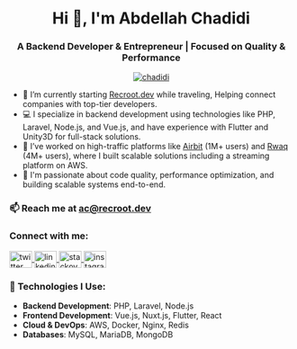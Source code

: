 <h1 align="center">Hi 👋, I'm Abdellah Chadidi</h1>
<h3 align="center">A Backend Developer & Entrepreneur | Focused on Quality & Performance</h3>

<p align="center">
    <a href="https://github.com/ryo-ma/github-profile-trophy">
        <img src="https://github-profile-trophy.vercel.app/?username=chadidi&theme=onedark" alt="chadidi" />
    </a>
</p>

- 🔭 I’m currently starting [Recroot.dev](https://www.recroot.dev/) while traveling, Helping connect companies with top-tier developers.
- 💻 I specialize in backend development using technologies like PHP, Laravel, Node.js, and Vue.js, and have experience with Flutter and Unity3D for full-stack solutions.
- 🚀 I’ve worked on high-traffic platforms like [Airbit](https://airbit.com/) (1M+ users) and [Rwaq](https://www.rwaq.org/) (4M+ users), where I built scalable solutions including a streaming platform on AWS.
- 🌱 I'm passionate about code quality, performance optimization, and building scalable systems end-to-end.

### 📫 Reach me at **ac@recroot.dev**

<h3 align="left">Connect with me:</h3>
<p align="left">
    <a href="https://twitter.com/chadididev" target="blank">
        <img align="center" src="https://cdn.jsdelivr.net/npm/simple-icons@3.0.1/icons/twitter.svg" alt="twitter" height="30" width="40" />
    </a>
    <a href="https://linkedin.com/in/chadidi" target="blank">
        <img align="center" src="https://cdn.jsdelivr.net/npm/simple-icons@3.0.1/icons/linkedin.svg" alt="linkedin" height="30" width="40" />
    </a>
    <a href="https://stackoverflow.com/users/5724258/abdellah-chadidi" target="blank">
        <img align="center" src="https://cdn.jsdelivr.net/npm/simple-icons@3.0.1/icons/stackoverflow.svg" alt="stackoverflow" height="30" width="40" />
    </a>
    <a href="https://www.instagram.com/chadididev/" target="blank">
        <img align="center" src="https://cdn.jsdelivr.net/npm/simple-icons@3.0.1/icons/instagram.svg" alt="instagram" height="30" width="40" />
    </a>
</p>

### 🔧 Technologies I Use:

- **Backend Development**: PHP, Laravel, Node.js
- **Frontend Development**: Vue.js, Nuxt.js, Flutter, React
- **Cloud & DevOps**: AWS, Docker, Nginx, Redis
- **Databases**: MySQL, MariaDB, MongoDB
